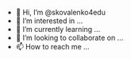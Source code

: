 - 👋 Hi, I’m @skovalenko4edu
- 👀 I’m interested in ...
- 🌱 I’m currently learning ...
- 💞️ I’m looking to collaborate on ...
- 📫 How to reach me ...

<!---
skovalenko4edu/skovalenko4edu is a ✨ special ✨ repository because its `README.md` (this file) appears on your GitHub profile.
You can click the Preview link to take a look at your changes.
--->
